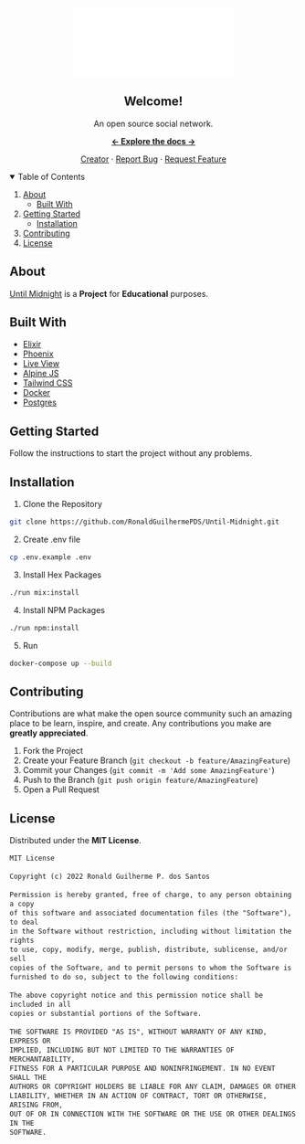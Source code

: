 <p align="center">

<a href="https://github.com/RonaldGuilhermePDS/Until-Midnight">

<p align="center">
<img src="./priv/static/images/logo.svg" alt="Elixir-Logo" width="280" height="120">
</p>
</a>

<h2 align="center">Welcome!</h2>

<p align="center">
An open source social network.
</p>

<p align="center"><a href="https://github.com/RonaldGuilhermePDS/Until-Midnight/find/master"><strong><- Explore the docs -></strong></a></p>

<p align="center">
<a href="https://github.com/RonaldGuilhermePDS">Creator</a>
·
<a href="https://github.com/RonaldGuilhermePDS/Until-Midnight/issues">Report Bug</a>
·
<a href="https://github.com/RonaldGuilhermePDS/Until-Midnight/pulls">Request Feature</a>
</p>

<details open="open">
<summary>Table of Contents</summary>
<ol>
<li>
<a href="#about">About</a>
<ul>
<li><a href="#built-with">Built With</a></li>
</ul>
</li>
<li>
<a href="#getting-started">Getting Started</a>
<ul>
<li><a href="#installation">Installation</a></li>
</ul>
</li>
<li><a href="#contributing">Contributing</a></li>
<li><a href="#license">License</a></li>
</ol>
</details>

## About

<a href="https://github.com/RonaldGuilhermePDS/Until-Midnight">Until Midnight</a> is a **Project** for **Educational** purposes.

## Built With

* [Elixir](https://elixir-lang.org)
* [Phoenix](https://phoenixframework.org)
* [Live View](https://hexdocs.pm/phoenix_live_view/Phoenix.LiveView.html)
* [Alpine JS](https://alpinejs.dev)
* [Tailwind CSS](https://tailwindcss.com)
* [Docker](https://www.docker.com)
* [Postgres](https://www.postgresql.org)

## Getting Started

Follow the instructions to start the project without any problems.

## Installation

1. Clone the Repository
```sh
git clone https://github.com/RonaldGuilhermePDS/Until-Midnight.git
```
2. Create .env file
```sh
cp .env.example .env
```

3. Install Hex Packages
```sh
./run mix:install
```
4. Install NPM Packages
```sh
./run npm:install
```
5. Run
```sh
docker-compose up --build
```

## Contributing

Contributions are what make the open source community such an amazing place to be learn, inspire, and create. Any contributions you make are **greatly appreciated**.

1. Fork the Project
2. Create your Feature Branch (`git checkout -b feature/AmazingFeature`)
3. Commit your Changes (`git commit -m 'Add some AmazingFeature'`)
4. Push to the Branch (`git push origin feature/AmazingFeature`)
5. Open a Pull Request

## License

Distributed under the **MIT License**.

```LICENSE
MIT License

Copyright (c) 2022 Ronald Guilherme P. dos Santos

Permission is hereby granted, free of charge, to any person obtaining a copy
of this software and associated documentation files (the "Software"), to deal
in the Software without restriction, including without limitation the rights
to use, copy, modify, merge, publish, distribute, sublicense, and/or sell
copies of the Software, and to permit persons to whom the Software is
furnished to do so, subject to the following conditions:

The above copyright notice and this permission notice shall be included in all
copies or substantial portions of the Software.

THE SOFTWARE IS PROVIDED "AS IS", WITHOUT WARRANTY OF ANY KIND, EXPRESS OR
IMPLIED, INCLUDING BUT NOT LIMITED TO THE WARRANTIES OF MERCHANTABILITY,
FITNESS FOR A PARTICULAR PURPOSE AND NONINFRINGEMENT. IN NO EVENT SHALL THE
AUTHORS OR COPYRIGHT HOLDERS BE LIABLE FOR ANY CLAIM, DAMAGES OR OTHER
LIABILITY, WHETHER IN AN ACTION OF CONTRACT, TORT OR OTHERWISE, ARISING FROM,
OUT OF OR IN CONNECTION WITH THE SOFTWARE OR THE USE OR OTHER DEALINGS IN THE
SOFTWARE.
```
